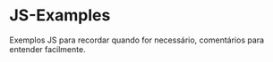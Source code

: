# JS-Examples
 Exemplos JS para recordar quando for necessário, comentários para entender facilmente.